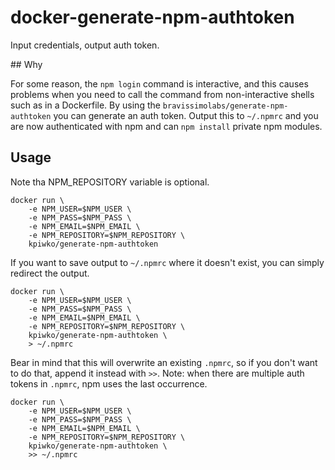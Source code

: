 # docker-generate-npm-authtoken

Input credentials, output auth token.

## Why

For some reason, the `npm login` command is interactive, and this causes problems when you need to call the command from non-interactive shells such as in a Dockerfile. By using the `bravissimolabs/generate-npm-authtoken` you can generate an auth token. Output this to `~/.npmrc` and you are now authenticated with npm and can `npm install` private npm modules.

## Usage

Note tha NPM_REPOSITORY variable is optional.

    docker run \
        -e NPM_USER=$NPM_USER \
        -e NPM_PASS=$NPM_PASS \
        -e NPM_EMAIL=$NPM_EMAIL \
        -e NPM_REPOSITORY=$NPM_REPOSITORY \
        kpiwko/generate-npm-authtoken

If you want to save output to `~/.npmrc` where it doesn't exist, you can simply redirect the output.

    docker run \
        -e NPM_USER=$NPM_USER \
        -e NPM_PASS=$NPM_PASS \
        -e NPM_EMAIL=$NPM_EMAIL \
        -e NPM_REPOSITORY=$NPM_REPOSITORY \
        kpiwko/generate-npm-authtoken \
        > ~/.npmrc

Bear in mind that this will overwrite an existing `.npmrc`, so if you don't want to do that, append it instead with `>>`. Note: when there are multiple auth tokens in `.npmrc`, npm uses the last occurrence.

    docker run \
        -e NPM_USER=$NPM_USER \
        -e NPM_PASS=$NPM_PASS \
        -e NPM_EMAIL=$NPM_EMAIL \
        -e NPM_REPOSITORY=$NPM_REPOSITORY \
        kpiwko/generate-npm-authtoken \
        >> ~/.npmrc
